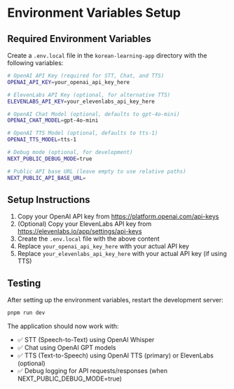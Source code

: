 # Environment Variables Setup

## Required Environment Variables

Create a `.env.local` file in the `korean-learning-app` directory with the following variables:

```bash
# OpenAI API Key (required for STT, Chat, and TTS)
OPENAI_API_KEY=your_openai_api_key_here

# ElevenLabs API Key (optional, for alternative TTS)
ELEVENLABS_API_KEY=your_elevenlabs_api_key_here

# OpenAI Chat Model (optional, defaults to gpt-4o-mini)
OPENAI_CHAT_MODEL=gpt-4o-mini

# OpenAI TTS Model (optional, defaults to tts-1)
OPENAI_TTS_MODEL=tts-1

# Debug mode (optional, for development)
NEXT_PUBLIC_DEBUG_MODE=true

# Public API base URL (leave empty to use relative paths)
NEXT_PUBLIC_API_BASE_URL=
```

## Setup Instructions

1. Copy your OpenAI API key from https://platform.openai.com/api-keys
2. (Optional) Copy your ElevenLabs API key from https://elevenlabs.io/app/settings/api-keys
3. Create the `.env.local` file with the above content
4. Replace `your_openai_api_key_here` with your actual API key
5. Replace `your_elevenlabs_api_key_here` with your actual API key (if using TTS)

## Testing

After setting up the environment variables, restart the development server:

```bash
pnpm run dev
```

The application should now work with:
- ✅ STT (Speech-to-Text) using OpenAI Whisper
- ✅ Chat using OpenAI GPT models
- ✅ TTS (Text-to-Speech) using OpenAI TTS (primary) or ElevenLabs (optional)
- ✅ Debug logging for API requests/responses (when NEXT_PUBLIC_DEBUG_MODE=true)
